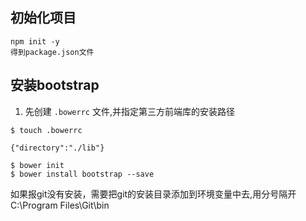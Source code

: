 ## 初始化项目
```
npm init -y
得到package.json文件
```

## 安装bootstrap
1. 先创建 `.bowerrc` 文件,并指定第三方前端库的安装路径

```
$ touch .bowerrc

{"directory":"./lib"}

$ bower init
$ bower install bootstrap --save
```

如果报git没有安装，需要把git的安装目录添加到环境变量中去,用分号隔开
C:\Program Files\Git\bin







